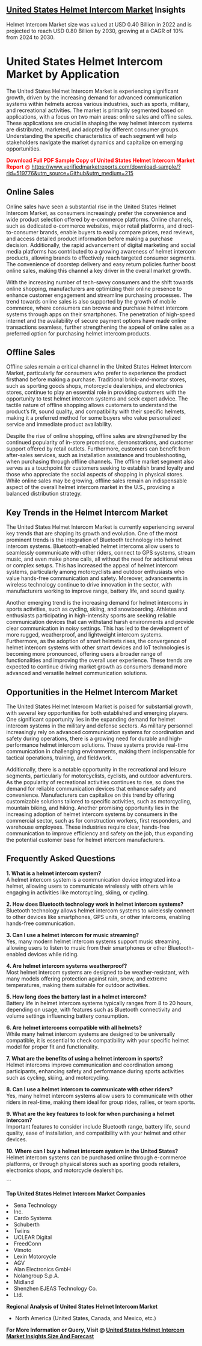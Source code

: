 <h2><a href="https://www.verifiedmarketreports.com/download-sample/?rid=519776&amp;utm_source=Github&amp;utm_medium=215" target="_blank">United States Helmet Intercom Market</a> Insights</h2><p>Helmet Intercom Market size was valued at USD 0.40 Billion in 2022 and is projected to reach USD 0.80 Billion by 2030, growing at a CAGR of 10% from 2024 to 2030.</p><p> <h1>United States Helmet Intercom Market by Application</h1> <p>The United States Helmet Intercom Market is experiencing significant growth, driven by the increasing demand for advanced communication systems within helmets across various industries, such as sports, military, and recreational activities. The market is primarily segmented based on applications, with a focus on two main areas: online sales and offline sales. These applications are crucial in shaping the way helmet intercom systems are distributed, marketed, and adopted by different consumer groups. Understanding the specific characteristics of each segment will help stakeholders navigate the market dynamics and capitalize on emerging opportunities. <p><span class=""><span style="color: #ff0000;"><strong>Download Full PDF Sample Copy of United States Helmet Intercom Market Report</strong> @ </span><a href="https://www.verifiedmarketreports.com/download-sample/?rid=519776&amp;utm_source=Github&amp;utm_medium=215" target="_blank">https://www.verifiedmarketreports.com/download-sample/?rid=519776&amp;utm_source=Github&amp;utm_medium=215</a></span></p></p> <h2>Online Sales</h2> <p>Online sales have seen a substantial rise in the United States Helmet Intercom Market, as consumers increasingly prefer the convenience and wide product selection offered by e-commerce platforms. Online channels, such as dedicated e-commerce websites, major retail platforms, and direct-to-consumer brands, enable buyers to easily compare prices, read reviews, and access detailed product information before making a purchase decision. Additionally, the rapid advancement of digital marketing and social media platforms has contributed to a growing awareness of helmet intercom products, allowing brands to effectively reach targeted consumer segments. The convenience of doorstep delivery and easy return policies further boost online sales, making this channel a key driver in the overall market growth.</p> <p>With the increasing number of tech-savvy consumers and the shift towards online shopping, manufacturers are optimizing their online presence to enhance customer engagement and streamline purchasing processes. The trend towards online sales is also supported by the growth of mobile commerce, where consumers can browse and purchase helmet intercom systems through apps on their smartphones. The penetration of high-speed internet and the availability of secure payment options have made online transactions seamless, further strengthening the appeal of online sales as a preferred option for purchasing helmet intercom products.</p> <h2>Offline Sales</h2> <p>Offline sales remain a critical channel in the United States Helmet Intercom Market, particularly for consumers who prefer to experience the product firsthand before making a purchase. Traditional brick-and-mortar stores, such as sporting goods shops, motorcycle dealerships, and electronics stores, continue to play an essential role in providing customers with the opportunity to test helmet intercom systems and seek expert advice. The tactile nature of offline shopping allows customers to understand the product’s fit, sound quality, and compatibility with their specific helmets, making it a preferred method for some buyers who value personalized service and immediate product availability.</p> <p>Despite the rise of online shopping, offline sales are strengthened by the continued popularity of in-store promotions, demonstrations, and customer support offered by retail outlets. Furthermore, customers can benefit from after-sales services, such as installation assistance and troubleshooting, when purchasing through offline channels. The offline market segment also serves as a touchpoint for customers seeking to establish brand loyalty and those who appreciate the social aspects of shopping in physical stores. While online sales may be growing, offline sales remain an indispensable aspect of the overall helmet intercom market in the U.S., providing a balanced distribution strategy.</p> <h2>Key Trends in the Helmet Intercom Market</h2> <p>The United States Helmet Intercom Market is currently experiencing several key trends that are shaping its growth and evolution. One of the most prominent trends is the integration of Bluetooth technology into helmet intercom systems. Bluetooth-enabled helmet intercoms allow users to seamlessly communicate with other riders, connect to GPS systems, stream music, and even make phone calls, all without the need for additional wires or complex setups. This has increased the appeal of helmet intercom systems, particularly among motorcyclists and outdoor enthusiasts who value hands-free communication and safety. Moreover, advancements in wireless technology continue to drive innovation in the sector, with manufacturers working to improve range, battery life, and sound quality.</p> <p>Another emerging trend is the increasing demand for helmet intercoms in sports activities, such as cycling, skiing, and snowboarding. Athletes and enthusiasts participating in high-intensity sports are seeking reliable communication devices that can withstand harsh environments and provide clear communication in noisy settings. This has led to the development of more rugged, weatherproof, and lightweight intercom systems. Furthermore, as the adoption of smart helmets rises, the convergence of helmet intercom systems with other smart devices and IoT technologies is becoming more pronounced, offering users a broader range of functionalities and improving the overall user experience. These trends are expected to continue driving market growth as consumers demand more advanced and versatile helmet communication solutions.</p> <h2>Opportunities in the Helmet Intercom Market</h2> <p>The United States Helmet Intercom Market is poised for substantial growth, with several key opportunities for both established and emerging players. One significant opportunity lies in the expanding demand for helmet intercom systems in the military and defense sectors. As military personnel increasingly rely on advanced communication systems for coordination and safety during operations, there is a growing need for durable and high-performance helmet intercom solutions. These systems provide real-time communication in challenging environments, making them indispensable for tactical operations, training, and fieldwork.</p> <p>Additionally, there is a notable opportunity in the recreational and leisure segments, particularly for motorcyclists, cyclists, and outdoor adventurers. As the popularity of recreational activities continues to rise, so does the demand for reliable communication devices that enhance safety and convenience. Manufacturers can capitalize on this trend by offering customizable solutions tailored to specific activities, such as motorcycling, mountain biking, and hiking. Another promising opportunity lies in the increasing adoption of helmet intercom systems by consumers in the commercial sector, such as for construction workers, first responders, and warehouse employees. These industries require clear, hands-free communication to improve efficiency and safety on the job, thus expanding the potential customer base for helmet intercom manufacturers.</p> <h2>Frequently Asked Questions</h2> <p><strong>1. What is a helmet intercom system?</strong><br> A helmet intercom system is a communication device integrated into a helmet, allowing users to communicate wirelessly with others while engaging in activities like motorcycling, skiing, or cycling.</p> <p><strong>2. How does Bluetooth technology work in helmet intercom systems?</strong><br> Bluetooth technology allows helmet intercom systems to wirelessly connect to other devices like smartphones, GPS units, or other intercoms, enabling hands-free communication.</p> <p><strong>3. Can I use a helmet intercom for music streaming?</strong><br> Yes, many modern helmet intercom systems support music streaming, allowing users to listen to music from their smartphones or other Bluetooth-enabled devices while riding.</p> <p><strong>4. Are helmet intercom systems weatherproof?</strong><br> Most helmet intercom systems are designed to be weather-resistant, with many models offering protection against rain, snow, and extreme temperatures, making them suitable for outdoor activities.</p> <p><strong>5. How long does the battery last in a helmet intercom?</strong><br> Battery life in helmet intercom systems typically ranges from 8 to 20 hours, depending on usage, with features such as Bluetooth connectivity and volume settings influencing battery consumption.</p> <p><strong>6. Are helmet intercoms compatible with all helmets?</strong><br> While many helmet intercom systems are designed to be universally compatible, it is essential to check compatibility with your specific helmet model for proper fit and functionality.</p> <p><strong>7. What are the benefits of using a helmet intercom in sports?</strong><br> Helmet intercoms improve communication and coordination among participants, enhancing safety and performance during sports activities such as cycling, skiing, and motorcycling.</p> <p><strong>8. Can I use a helmet intercom to communicate with other riders?</strong><br> Yes, many helmet intercom systems allow users to communicate with other riders in real-time, making them ideal for group rides, rallies, or team sports.</p> <p><strong>9. What are the key features to look for when purchasing a helmet intercom?</strong><br> Important features to consider include Bluetooth range, battery life, sound quality, ease of installation, and compatibility with your helmet and other devices.</p> <p><strong>10. Where can I buy a helmet intercom system in the United States?</strong><br> Helmet intercom systems can be purchased online through e-commerce platforms, or through physical stores such as sporting goods retailers, electronics shops, and motorcycle dealerships.</p> ```</p><p><strong>Top United States Helmet Intercom Market Companies</strong></p><div data-test-id=""><p><li>Sena Technology</li><li> Inc.</li><li> Cardo Systems</li><li> Schuberth</li><li> Twiins</li><li> UCLEAR Digital</li><li> FreedConn</li><li> Vimoto</li><li> Lexin Motorcycle</li><li> AGV</li><li> Alan Electronics GmbH</li><li> Nolangroup S.p.A.</li><li> Midland</li><li> Shenzhen EJEAS Technology Co.</li><li> Ltd.</li></p><div><strong>Regional Analysis of&nbsp;United States Helmet Intercom Market</strong></div><ul><li dir="ltr"><p dir="ltr">North America&nbsp;(United States, Canada, and Mexico, etc.)</p></li></ul><p><strong>For More Information or Query, Visit @&nbsp;</strong><strong><a href="https://www.verifiedmarketreports.com/product/helmet-intercom-market/?utm_source=Github&amp;utm_medium=215" target="_blank">United States Helmet Intercom Market Insights Size And Forecast</a></strong></p></div>
